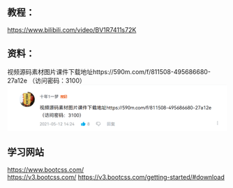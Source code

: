## 教程：
https://www.bilibili.com/video/BV1R7411s72K


## 资料：
视频源码素材图片课件下载地址https://590m.com/f/811508-495686680-27a12e
（访问密码：3100）
![alt text](image.png)


## 学习网站
https://www.bootcss.com/    
https://v3.bootcss.com/
https://v3.bootcss.com/getting-started/#download